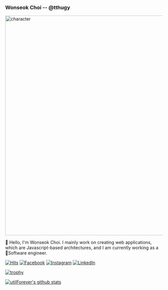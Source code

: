 ### Wonseok Choi -- @tthugy

<img width="703" alt="character" src="https://user-images.githubusercontent.com/101979138/214836556-64fdd363-99a9-41a3-b78f-c8768563caaf.png">

👋 Hello, I'm Wonseok Choi. I mainly work on creating web applications, which are Javascript-based architectures, and I am currently working as a Software engineer.

[![Hits](https://hits.seeyoufarm.com/api/count/incr/badge.svg?url=https%3A%2F%2Fgithub.com%2Ftthugy%2Fhit-counter&count_bg=%2379C83D&title_bg=%233C81C6&&title=hits&edge_flat=false)](https://hits.seeyoufarm.com)
[![Facebook](https://img.shields.io/badge/-Facebook-1877f2?style=round-square&logo=facebook&logoColor=white&link=https://www.facebook.com/profile.php?id=100003132678348)](https://www.facebook.com/profile.php?id=100003132678348)
[![Instagram](https://img.shields.io/badge/-Instagram-e4405f?style=round-square&logo=instagram&logoColor=white&link=https://www.instagram.com/offxos)](https://www.instagram.com/offxos/)
[![LinkedIn](https://img.shields.io/badge/-LinkedIn-0077b5?style=round-square&logo=linkedin&logoColor=white&link=https://www.linkedin.com/in/wonseok-choi-b6041922b)](https://www.linkedin.com/in/wonseok-choi-b6041922b)

[![trophy](https://github-profile-trophy.vercel.app/?username=tthugy&theme=chalk&row=2&column=4)](https://github.com/ryo-ma/github-profile-trophy)

[![utilForever's github stats](https://github-readme-stats.vercel.app/api?username=tthugy&show_icons=true&theme=dracula)](https://github.com/tthugy)

<!-- [![opgc](https://api.opgc.me/githubs/users/tthugy/tag/?theme=dracula)](https://opgc.me/#/users/tthugy) -->
